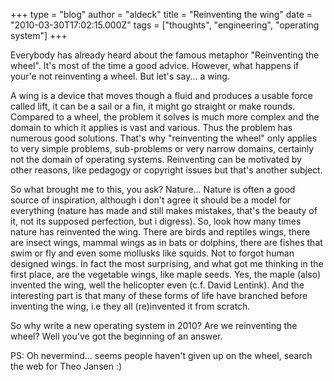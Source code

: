 +++
type = "blog"
author = "aldeck"
title = "Reinventing the wing"
date = "2010-03-30T17:02:15.000Z"
tags = ["thoughts", "engineering", "operating system"]
+++

Everybody has already heard about the famous metaphor "Reinventing the wheel". It's most of the time a good advice. However, what happens if your'e not reinventing a wheel. But let's say... a wing.
<!--break-->
A wing is a device that moves though a fluid and produces a usable force called lift, it can be a sail or a fin, it might go straight or make rounds. Compared to a wheel, the problem it solves is much more complex and the domain to which it applies is vast and various. Thus the problem has numerous good solutions.  That's why "reinventing the wheel" only applies to very simple problems, sub-problems or very narrow domains, certainly not the domain of operating systems. Reinventing can be motivated by other reasons, like pedagogy or copyright issues but that's another subject.

So what brought me to this, you ask? Nature... Nature is often a good source of inspiration, although i don't agree it should be a model for everything (nature has made and still makes mistakes, that's the beauty of it, not its supposed perfection, but i digress). So, look how many times nature has reinvented the wing. There are birds and reptiles wings, there are insect wings, mammal wings as in bats or dolphins, there are fishes that swim or fly and even some mollusks like squids. Not to forgot human designed wings. In fact the most surprising, and what got me thinking in the first place, are the vegetable wings, like maple seeds. Yes, the maple (also) invented the wing, well the helicopter even (c.f. David Lentink). And the interesting part is that many of these forms of life have branched before inventing the wing, i.e they all (re)invented it from scratch.

So why write a new operating system in 2010? Are we reinventing the wheel? Well you've got the beginning of an answer.


PS: Oh nevermind... seems people haven't given up on the wheel, search the web for Theo Jansen :)